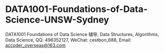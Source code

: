 # DATA1001-Foundations-of-Data-Science-UNSW-Sydney
DATA1001 Foundations of Data Science 辅导, Data Structures, Algorithms, Data Science, QQ: 496352127, WeChat: cestbon_688, Email: accoder_overseas@163.com
